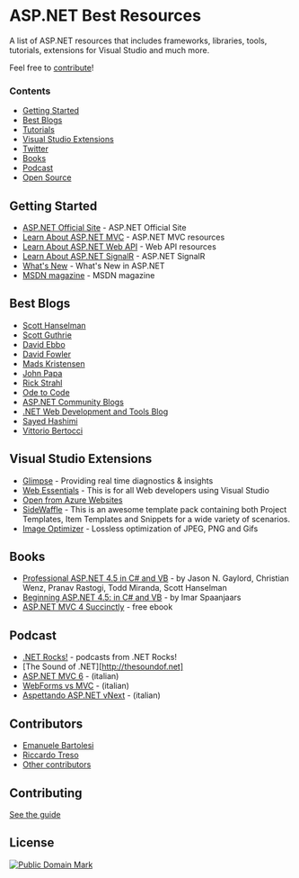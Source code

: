 # ASP.NET Best Resources

A list of ASP.NET resources that includes frameworks, libraries, tools, tutorials, extensions for Visual Studio and much more.

Feel free to [contribute](https://github.com/kasuken/aspnetbestresources/blob/master/contribution.md)!

### Contents
- [Getting Started](#getting-started)
- [Best Blogs](#best-blogs)
- [Tutorials](#tutorials)
- [Visual Studio Extensions](#visual-studio-extensions)
- [Twitter](#twitter)
- [Books](#books)
- [Podcast](#podcast)
- [Open Source](#open-source)

## Getting Started
* [ASP.NET Official Site](http://www.asp.net) - ASP.NET Official Site
* [Learn About ASP.NET MVC](http://www.asp.net/mvc) - ASP.NET MVC resources
* [Learn About ASP.NET Web API](http://www.asp.net/web-api) - Web API resources
* [Learn About ASP.NET SignalR](http://www.asp.net/signalr) - ASP.NET SignalR
* [What's New](http://www.asp.net/whats-new) - What's New in ASP.NET
* [MSDN magazine](https://msdn.microsoft.com/en-us/magazine/) - MSDN magazine

## Best Blogs
* [Scott Hanselman](http://www.hanselman.com/blog/)
* [Scott Guthrie](http://weblogs.asp.net/scottgu/default.aspx)
* [David Ebbo](http://blog.davidebbo.com)
* [David Fowler](http://davidfowl.com)
* [Mads Kristensen](http://madskristensen.net)
* [John Papa](http://www.johnpapa.net)
* [Rick Strahl](http://weblog.west-wind.com)
* [Ode to Code](http://odetocode.com)
* [ASP.NET Community Blogs](http://weblogs.asp.net)
* [.NET Web Development and Tools Blog](http://blogs.msdn.com/b/webdev/)
* [Sayed Hashimi](http://sedodream.com)
* [Vittorio Bertocci](http://www.cloudidentity.com/blog/)

## Visual Studio Extensions
* [Glimpse](http://getglimpse.com) - Providing real time diagnostics & insights
* [Web Essentials](http://vswebessentials.com) - This is for all Web developers using Visual Studio
* [Open from Azure Websites](https://visualstudiogallery.msdn.microsoft.com/60d414b1-4ead-4fde-9359-588aa126cd6c)
* [SideWaffle](http://sidewaffle.com/) - This is an awesome template pack containing both Project Templates, Item Templates and Snippets for a wide variety of scenarios.
* [Image Optimizer](https://visualstudiogallery.msdn.microsoft.com/a56eddd3-d79b-48ac-8c8f-2db06ade77c3) - Lossless optimization of JPEG, PNG and Gifs

## Books
* [Professional ASP.NET 4.5 in C# and VB](http://www.wrox.com/WileyCDA/WroxTitle/Professional-ASP-NET-4-5-in-C-and-VB.productCd-1118311825.html) - by Jason N. Gaylord, Christian Wenz, Pranav Rastogi, Todd Miranda, Scott Hanselman
* [Beginning ASP.NET 4.5: in C# and VB](http://www.amazon.com/gp/product/1118311809?ie=UTF8&tag=aspnettelligent-20&linkCode=as2&camp=1789&creative=9325&creativeASIN=1118311809) - by Imar Spaanjaars
* [ASP.NET MVC 4 Succinctly](https://www.syncfusion.com/resources/techportal/ebooks/aspnetmvc4) - free ebook

## Podcast
* [.NET Rocks!](http://www.dotnetrocks.com/tag.aspx?tag=ASP.NET) - podcasts from .NET Rocks!
* [The Sound of .NET][http://thesoundof.net]
* [ASP.NET MVC 6](http://www.dotnetpodcast.com/show/card/35) - (italian)
* [WebForms vs MVC](http://www.dotnetpodcast.com/show/card/25) - (italian)
* [Aspettando ASP.NET vNext](http://www.dotnetpodcast.com/show/card/19) - (italian)

## Contributors
* [Emanuele Bartolesi](https://www.github.com/kasuken/)
* [Riccardo Treso](https://github.com/riccardotreso/)
* [Other contributors](https://github.com/kasuken/aspnetbestresources/graphs/contributors)

## Contributing
[See the guide](https://github.com/kasuken/aspnetbestresources/blob/master/contribution.md)

## License
<a rel="license" href="http://creativecommons.org/publicdomain/mark/1.0/">
<img src="http://i.creativecommons.org/p/mark/1.0/88x31.png"
     style="border-style: none;" alt="Public Domain Mark" />
</a>

